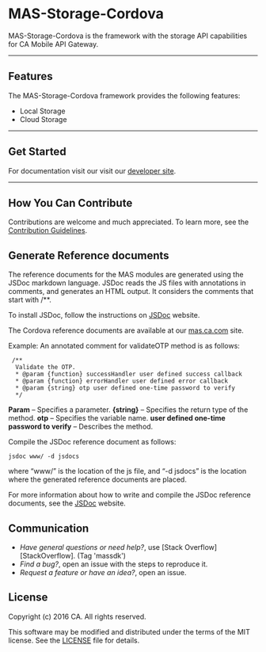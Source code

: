 # MAS-Storage-Cordova
MAS-Storage-Cordova is the framework with the storage API capabilities for CA Mobile API Gateway.
*********************************************************

## Features
The MAS-Storage-Cordova framework provides the following features:

* Local Storage
* Cloud Storage

*********************************************************

## Get Started
For documentation visit our visit our [developer site](http://mas.ca.com/docs/).
*********************************************************

## How You Can Contribute
Contributions are welcome and much appreciated. To learn more, see the [Contribution Guidelines](https://github.com/CAAPIM/Cordova-MAS-Storage/blob/develop/CONTRIBUTING.md).

## Generate Reference documents
The reference documents for the MAS modules are generated using the JSDoc markdown language. JSDoc reads the JS files with annotations in comments, and generates an HTML output. It considers the comments that start with /**.

To install JSDoc, follow the instructions on [JSDoc](http://usejsdoc.org/) website.

The Cordova reference documents are available at our [mas.ca.com]( http://mas.ca.com/docs/cordova/1.4.00/sdk/) site.

Example:
An annotated comment for validateOTP method is as follows:
```
 /**
  Validate the OTP.
  * @param {function} successHandler user defined success callback
  * @param {function} errorHandler user defined error callback
  * @param {string} otp user defined one-time password to verify
  */
```
**Param** – Specifies a parameter.
**{string}**  – Specifies the return type of the method.
**otp** – Specifies the variable name.
**user defined one-time password to verify** – Describes the method.

Compile the JSDoc reference document as follows:
```
jsdoc www/ -d jsdocs
```
where “www/” is the location of the js file, and “-d jsdocs” is the location where the generated reference documents are placed.

For more information about how to write and compile the JSDoc reference documents, see the [JSDoc](http://usejsdoc.org/) website.

## Communication

- *Have general questions or need help?*, use [Stack Overflow][StackOverflow]. (Tag 'massdk')
- *Find a bug?*, open an issue with the steps to reproduce it.
- *Request a feature or have an idea?*, open an issue.

## License
Copyright (c) 2016 CA. All rights reserved.

This software may be modified and distributed under the terms of the MIT license. See the [LICENSE](https://github.com/CAAPIM/Cordova-MAS-Storage/blob/develop/LICENSE) file for details.

